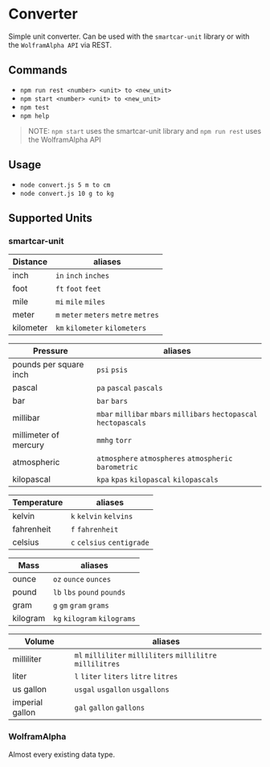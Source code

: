 # Converter

Simple unit converter. Can be used with the `smartcar-unit` library or with the `WolframAlpha API` via REST.

## Commands

- `npm run rest <number> <unit> to <new_unit>`
- `npm start <number> <unit> to <new_unit>`
- `npm test`
- `npm help`

> NOTE: `npm start` uses the smartcar-unit library and `npm run rest` uses the WolframAlpha API


## Usage

- `node convert.js 5 m to cm`
- `node convert.js 10 g to kg`


## Supported Units

### smartcar-unit

| Distance | aliases |
|----------|---------|
| inch | `in` `inch` `inches`|
| foot | `ft` `foot` `feet` |
| mile | `mi` `mile` `miles` |
| meter | `m` `meter` `meters` `metre` `metres` |
| kilometer | `km` `kilometer` `kilometers` |

| Pressure | aliases |
|----------|---------|
| pounds per square inch| `psi` `psis` |
| pascal | `pa` `pascal` `pascals` |
| bar | `bar` `bars` |
| millibar | `mbar` `millibar` `mbars` `millibars` `hectopascal` `hectopascals` |
| millimeter of mercury | `mmhg` `torr` |
| atmospheric | `atmosphere` `atmospheres` `atmospheric` `barometric` |
| kilopascal | `kpa` `kpas` `kilopascal` `kilopascals` |

| Temperature | aliases |
| ----------- | ------- |
| kelvin | `k` `kelvin` `kelvins` |
| fahrenheit | `f` `fahrenheit` |
| celsius | `c` `celsius` `centigrade` |

| Mass | aliases |
| ---- | ------- |
| ounce | `oz` `ounce` `ounces` |
| pound | `lb` `lbs` `pound` `pounds` |
| gram | `g` `gm` `gram` `grams` |
| kilogram | `kg` `kilogram` `kilograms` |

| Volume | aliases |
| ------ | ------- |
| milliliter  | `ml` `milliliter` `milliliters` `millilitre` `millilitres`|
| liter  | `l` `liter` `liters` `litre` `litres`|
| us gallon | `usgal` `usgallon` `usgallons` |
| imperial gallon | `gal` `gallon` `gallons` |

### WolframAlpha

Almost every existing data type. 